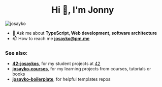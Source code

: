 <h1 align="center">Hi 👋, I'm Jonny</h1>

<p align="left">
  <img
    src="https://komarev.com/ghpvc/?username=josayko&label=Profile%20views&color=0e75b6&style=flat"
    alt="josayko"
  />
</p>

- 💬 Ask me about **TypeScript, Web development, software architecture**
- 📫 How to reach me **josayko@pm.me**

<h3 align="left">See also:</h3>

- **[42-josaykos](https://github.com/42-josaykos)**, for my student projects at [42](https://42.fr/en/homepage/)
- **[josayko-courses](https://github.com/josayko-courses)**, for my learning projects from courses, tutorials or books
- **[josayko-boilerplate](https://github.com/josayko-boilerplate)**, for helpful templates repos
